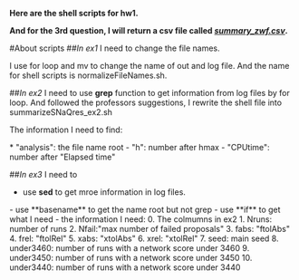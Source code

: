 **Here are the shell scripts for hw1.**

**And for the 3rd question, I will return a csv file called [*summary_zwf.csv*](https://github.com/ZhuWeifeng94/stat679work/blob/master/hw1/summary_zwf.csv).**

#About scripts
##*In ex1*
I need to change the file names.
<p>
I use for loop and mv to change the name of out and log file.
And the name for shell scripts is normalizeFileNames.sh.

##*In ex2*
I need to use **grep** function to get information from log files by for loop.
And followed the professors suggestions, I rewrite the shell file into summarizeSNaQres_ex2.sh
<p>
The information I need to find:
<p>
* "analysis": the file name root
- "h": number after hmax
- "CPUtime": number after "Elapsed time"

##*In ex3*
I need to 
* use **sed** to get mroe information in log files. 
<p>
- use **basename** to get the name root but not grep
- use **if** to get what I need
- the information I need:
  0. The colmumns in ex2
  1. Nruns: number of runs
  2. Nfail:"max number of failed proposals"
  3. fabs: "ftolAbs"
  4. frel: "ftolRel"
  5. xabs: "xtolAbs"
  6. xrel: "xtolRel"
  7. seed: main seed
  8. under3460:  number of runs with a network score under 3460
  9. under3450: number of runs with a network score under 3450
  10. under3440: number of runs with a network score under 3440

